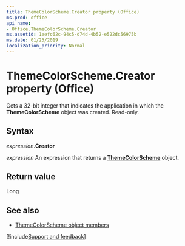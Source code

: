 ```yaml
---
title: ThemeColorScheme.Creator property (Office)
ms.prod: office
api_name:
- Office.ThemeColorScheme.Creator
ms.assetid: 1eefc62c-94c5-d74d-4b52-e522dc56975b
ms.date: 01/25/2019
localization_priority: Normal
---
```



# ThemeColorScheme.Creator property (Office)

Gets a 32-bit integer that indicates the application in which the **ThemeColorScheme** object was created. Read-only.


## Syntax

_expression_.**Creator**

_expression_ An expression that returns a **[ThemeColorScheme](Office.ThemeColorScheme.md)** object.


## Return value

Long


## See also

- [ThemeColorScheme object members](overview/Library-Reference/themecolorscheme-members-office.md)



[!include[Support and feedback](~/includes/feedback-boilerplate.md)]